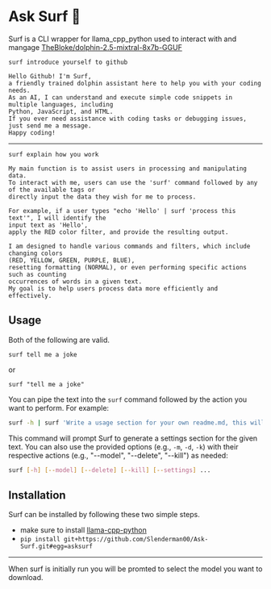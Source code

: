   
# Ask Surf 🐬

Surf is a CLI wrapper for llama_cpp_python used to interact with and mangage [TheBloke/dolphin-2.5-mixtral-8x7b-GGUF](https://huggingface.co/TheBloke/dolphin-2.5-mixtral-8x7b-GGUF)

```
surf introduce yourself to github
```

```
Hello Github! I'm Surf, 
a friendly trained dolphin assistant here to help you with your coding needs. 
As an AI, I can understand and execute simple code snippets in multiple languages, including 
Python, JavaScript, and HTML. 
If you ever need assistance with coding tasks or debugging issues, just send me a message. 
Happy coding!
```
---

```
surf explain how you work
```

```
My main function is to assist users in processing and manipulating data. 
To interact with me, users can use the 'surf' command followed by any of the available tags or 
directly input the data they wish for me to process.

For example, if a user types "echo 'Hello' | surf 'process this text'", I will identify the 
input text as 'Hello', 
apply the RED color filter, and provide the resulting output.

I am designed to handle various commands and filters, which include changing colors 
(RED, YELLOW, GREEN, PURPLE, BLUE), 
resetting formatting (NORMAL), or even performing specific actions such as counting 
occurrences of words in a given text. 
My goal is to help users process data more efficiently and effectively.
```


## Usage

Both of the following are valid.
```
surf tell me a joke
```
or
```
surf "tell me a joke"
```
You can pipe the text into the `surf` command followed by the action you want to perform. For example:

```bash
surf -h | surf 'Write a usage section for your own readme.md, this will be piped' > usage.md
```

This command will prompt Surf to generate a settings section for the given text. You can also use the provided options (e.g., `-m`, `-d`, `-k`) with their respective actions (e.g., "--model", "--delete", "--kill") as needed:

```bash
surf [-h] [--model] [--delete] [--kill] [--settings] ...
```


## Installation

Surf can be installed by following these two simple steps.

- make sure to install [llama-cpp-python](https://github.com/abetlen/llama-cpp-python)
- ```pip install git+https://github.com/Slenderman00/Ask-Surf.git#egg=asksurf ```

---
When surf is initially run you will be promted to select the model you want to download.

